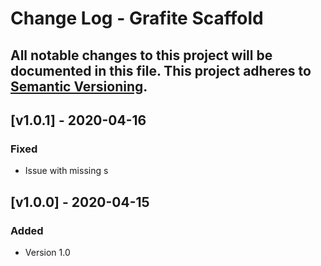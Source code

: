 # Change Log - Grafite Scaffold
All notable changes to this project will be documented in this file.
This project adheres to [Semantic Versioning](http://semver.org/).
----

## [v1.0.1] - 2020-04-16

### Fixed
- Issue with missing s

## [v1.0.0] - 2020-04-15

### Added
- Version 1.0
